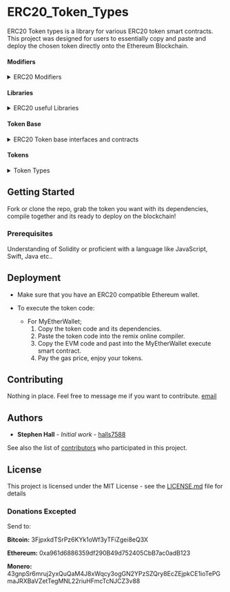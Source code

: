 # ERC20_Token_Types

ERC20 Token types is a library for various ERC20 token smart contracts. This project was designed for users to essentially copy and paste and deploy the chosen token directly onto the Ethereum Blockchain. 

#### Modifiers
<details>
  <summary>ERC20 Modifiers</summary>
  
  [Pausable](https://github.com/halls7588/ERC20_Token_Types/blob/master/Helpers/Modifiers/Pausable.sol)
  
  [Ownable](https://github.com/halls7588/ERC20_Token_Types/blob/master/Helpers/Modifiers/Ownable.sol)
</details>

#### Libraries
<details>
  <summary>ERC20 useful Libraries</summary>
  
  ##### SafeMath 
  
  [SafeMath](https://github.com/halls7588/ERC20_Token_Types/blob/master/Helpers/SafeMath/SafeMath.sol)  
</details>

#### Token Base
<details>
  <summary>ERC20 Token base interfaces and contracts</summary>
  
  ##### ERC20 Basic Interface
  
  [ERC20 Basic](https://github.com/halls7588/ERC20_Token_Types/blob/master/Helpers/TokenBasics/ERC20Basic.sol)
  
  ##### ERC20 Interface
  
  [ERC20](https://github.com/halls7588/ERC20_Token_Types/blob/master/Helpers/TokenBasics/ERC20.sol)
  
  ##### ERC20 Basic Token
  
  [BasicToken ](https://github.com/halls7588/ERC20_Token_Types/blob/master/Helpers/TokenBasics/BasicToken.sol)
  
  ##### ERC20 Standard Token
  
  [Standard Token](https://github.com/halls7588/ERC20_Token_Types/blob/master/Helpers/TokenBasics/StandardToken.sol)  
</details>

#### Tokens

<details>
  <summary>Token Types</summary>
  
  ##### Token List
  
  [Basic ERC20 token](https://github.com/halls7588/ERC20_Token_Types/blob/master/Tokens/BasicERC20Token)
  
  [Blacklist Token](https://github.com/halls7588/ERC20_Token_Types/tree/master/Tokens/BlackListToken)
  
  [BurnableToken](https://github.com/halls7588/ERC20_Token_Types/blob/master/Tokens/BurnableToken)
  
  [MineableToken](https://github.com/halls7588/ERC20_Token_Types/blob/master/Tokens/MineableToken)
  
  [MintableToken](https://github.com/halls7588/ERC20_Token_Types/blob/master/Tokens/MintableToken)
  
  [PausableToken](https://github.com/halls7588/ERC20_Token_Types/blob/master/Tokens/PausableToken)
  
  [PrivateOwnershipToken](https://github.com/halls7588/ERC20_Token_Types/blob/master/Tokens/PrivateOwnershipToken)
  
  [TimeLockToken](https://github.com/halls7588/ERC20_Token_Types/blob/master/Tokens/TimeLockToken)
  
  [VestingToken](https://github.com/halls7588/ERC20_Token_Types/blob/master/Tokens/VestingToken)
  
  [WhitelistToken](https://github.com/halls7588/ERC20_Token_Types/blob/master/Tokens/WhitelistToken)
  
  [BasicCrowdSaleToken](https://github.com/halls7588/ERC20_Token_Types/tree/master/Tokens/CrowdSaleToken/BasicCrowdSaleToken)
  
  [CappedSaleToken](https://github.com/halls7588/ERC20_Token_Types/tree/master/Tokens/CrowdSaleToken/CappedSaleToken)
  
  [CustomEventToken](https://github.com/halls7588/ERC20_Token_Types/tree/master/Tokens/CrowdSaleToken/CustomEventToken)
  
  [MiltiDiscountToken](https://github.com/halls7588/ERC20_Token_Types/tree/master/Tokens/CrowdSaleToken/MiltiDiscountToken)
  
  [TimedCrowdSaleToken](https://github.com/halls7588/ERC20_Token_Types/tree/master/Tokens/CrowdSaleToken/TimedCrowdSaleToken)
</details>

## Getting Started

Fork or clone the repo, grab the token you want with its dependencies, compile together and its ready to deploy on the blockchain!

### Prerequisites

Understanding of Solidity or proficient with a language like JavaScript, Swift, Java etc.. 

## Deployment

* Make sure that you have an ERC20 compatible Ethereum wallet. 

* To execute the token code: 
   - For MyEtherWallet; 
     1. Copy the token code and its dependencies. 
     2. Paste the token code into the remix online compiler. 
     3. Copy the EVM code and past into the MyEtherWallet execute smart contract. 
     4. Pay the gas price, enjoy your tokens.

## Contributing
Nothing in place. Feel free to message me if you want to contribute. [email](mailto:halls7588@gmail.com)


## Authors

* **Stephen Hall** - *Initial work* - [halls7588](https://github.com/halls7588)

See also the list of [contributors](https://github.com/halls7588/ERC20_Token_Types/graphs/contributors) who participated in this project.

## License

This project is licensed under the MIT License - see the [LICENSE.md](LICENSE.md) file for details


### Donations Excepted
Send to:

**Bitcoin:** 3FjpxkdTSrPz6KYk1oWf3yTFiZgei8eQ3X

**Ethereum:** 0xa961d6886359df290B49d752405CbB7ac0adB123

**Monero:** 43gnpSr6mruj2yxQuQaM4J8xWqcy3ogGN2YPzSZQry8EcZEjpkCE1ioTePGmaJRXBaVZetTegMNL22riuHFmcTcNJCZ3v88
